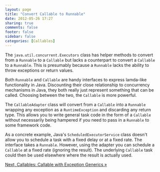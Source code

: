 ```yaml
---
layout: page
title: "Convert Callable to Runnable"
date: 2012-05-26 17:27
sharing: true
comments: false
footer: false
sidebar: false
categories: [Callables]
---
```


The `java.util.concurrent.Executors` class has helper methods to convert from a `Runnable` to a `Callable` but lacks a counterpart to convert a `Callable` to a `Runnable`. This is presumably because a `Runnable` lacks the ability to throw exceptions or return values.

Both `Runnable` and `Callable` are handy interfaces to express lamda-like functionality in Java. Discounting their close relationship to concurrency mechanisms in Java, they both really just represent something that can be called. Choosing between the two, the `Callable` is more powerful.

The `CallableAdapter` class will convert from a `Callable` into a `Runnable` wrapping any exception as a `RuntimeException` and discarding any return type. This allows you to write general task code in the form of a `Callable` without necessarily being hampered if you need to pass in a `Runnable` to some framework code.

As a concrete example, Java's `ScheduledExecutorService` class doesn't allow you to schedule a task with a fixed delay or at a fixed rate. The interface takes a `Runnable`. However, using the adapter you can schedule a `Callable` at a fixed rate (ignoring the result). The underlying `Callable` task could then be used elsewhere where the result is actually used.



[Next, Callables: Callable with Exception Generics &raquo;](/documentation/callables/custom/)